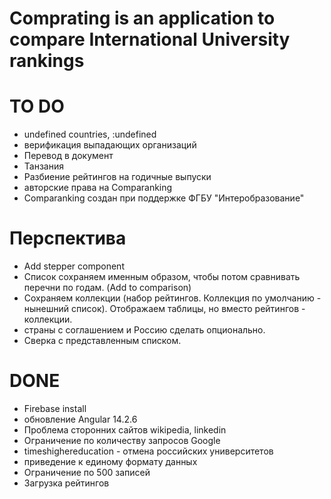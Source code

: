 # Comprating is an application to compare International University rankings

# TO DO
* undefined countries, :undefined
* верификация выпадающих организаций
* Перевод в документ
* Танзания
* Разбиение рейтингов на годичные выпуски
* авторские права на Comparanking
* Comparanking создан при поддержке ФГБУ "Интеробразование"

# Перспектива
* Add stepper component
* Список сохраняем именным образом, чтобы потом сравнивать перечни по годам. (Add to comparison)
* Сохраняем коллекции (набор рейтингов. Коллекция по умолчанию - нынешний список). Отображаем таблицы, но вместо рейтингов - коллекции.
* страны с соглашением и Россию сделать опционально.
* Сверка с представленным списком.

# DONE
* Firebase install
* обновление Angular 14.2.6
* Проблема сторонних сайтов wikipedia, linkedin
* Ограничение по количеству запросов Google
* timeshighereducation - отмена российских университетов
* приведение к единому формату данных
* Ограничение по 500 записей
* Загрузка рейтингов
